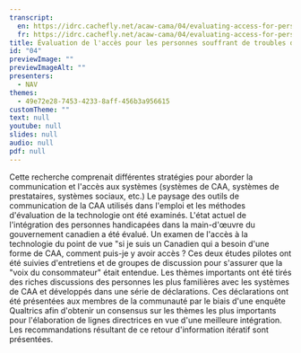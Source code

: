 ```yaml
---
transcript:
  en: https://idrc.cachefly.net/acaw-cama/04/evaluating-access-for-persons-with-speech-impairment-transcript-en.docx
  fr: https://idrc.cachefly.net/acaw-cama/04/evaluating-access-for-persons-with-speech-impairment-transcript-fr.docx
title: Évaluation de l'accès pour les personnes souffrant de troubles de la parole
id: "04"
previewImage: ""
previewImageAlt: ""
presenters:
  - NAV
themes:
  - 49e72e28-7453-4233-8aff-456b3a956615
customTheme: ""
text: null
youtube: null
slides: null
audio: null
pdf: null
---
```

Cette recherche comprenait différentes stratégies pour aborder la communication et l'accès aux systèmes (systèmes de CAA, systèmes de prestataires, systèmes sociaux, etc.)  Le paysage des outils de communication de la CAA utilisés dans l'emploi et les méthodes d'évaluation de la technologie ont été examinés.  L'état actuel de l'intégration des personnes handicapées dans la main-d'œuvre du gouvernement canadien a été évalué.  Un examen de l'accès à la technologie du point de vue "si je suis un Canadien qui a besoin d'une forme de CAA, comment puis-je y avoir accès ?  Ces deux études pilotes ont été suivies d'entretiens et de groupes de discussion pour s'assurer que la "voix du consommateur" était entendue.  Les thèmes importants ont été tirés des riches discussions des personnes les plus familières avec les systèmes de CAA et développés dans une série de déclarations. Ces déclarations ont été présentées aux membres de la communauté par le biais d'une enquête Qualtrics afin d'obtenir un consensus sur les thèmes les plus importants pour l'élaboration de lignes directrices en vue d'une meilleure intégration. Les recommandations résultant de ce retour d'information itératif sont présentées.
